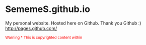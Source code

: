 SememeS.github.io
=================

My personal website. Hosted here on Github. Thank you Github :)
http://pages.github.com/

<small><font color="red">Warning<font> * This is copyrighted content within</small>
 
